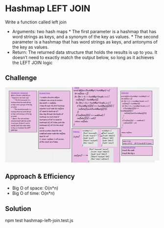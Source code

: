 # Hashmap LEFT JOIN


Write a function called left join
* Arguments: two hash maps
      *  The first parameter is a hashmap that has word strings as keys, and a synonym of the key as values.
      * The second parameter is a hashmap that has word strings as keys, and antonyms of the key as values.
*  Return: The returned data structure that holds the results is up to you. It doesn’t need to exactly match the output below, so long as it achieves the LEFT JOIN logic


## Challenge

![leftjoin](./hashmap-left-join.png)

## Approach & Efficiency

 * Big O of space: O(n*n)
 * Big O of time: O(n*n)


## Solution

npm test hashmap-left-join.test.js

